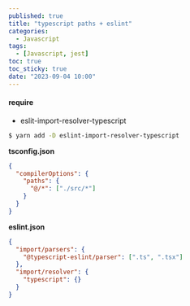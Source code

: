 ```yaml
---
published: true
title: "typescript paths + eslint"
categories:
  - Javascript
tags:
  - [Javascript, jest]
toc: true
toc_sticky: true
date: "2023-09-04 10:00"
---
```


#### require

- eslit-import-resolver-typescript

```bash
$ yarn add -D eslint-import-resolver-typescript
```

**tsconfig.json**

```json
{
  "compilerOptions": {
    "paths": {
      "@/*": ["./src/*"]
    }
  }
}
```

**eslint.json**

```json
{
  "import/parsers": {
    "@typescript-eslint/parser": [".ts", ".tsx"]
  },
  "import/resolver": {
    "typescript": {}
  }
}
```
